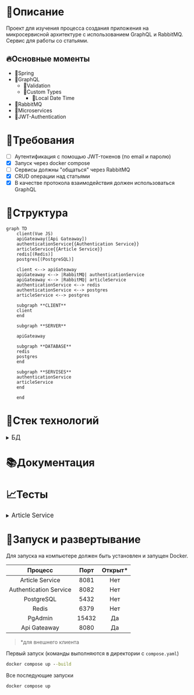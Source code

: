 # 📃Описание
Проект для изучения процесса
создания приложения на микросервисной архитектуре
с использованием GraphQL и RabbitMQ.\
Сервис для работы со статьями.
## 🔥Основные моменты
* 🔶Spring
* 🔶GraphQL
  * 🔶Validation
  * 🔶Custom Types
    * 🔶Local Date Time
* 🔶RabbitMQ
* 🔶Microservices
* 🔶JWT-Authentication
# 📗Требования
- [ ] Аутентификация с помощью JWT-токенов (по email и паролю)
- [x] Запуск через docker compose
- [ ] Сервисы должны "общаться" через RabbitMQ
- [x] CRUD операции над статьями
- [x] В качестве протокола взаимодействия должен использоваться GraphQL
# 🎨Структура
```mermaid
graph TD
    client(Vue JS)
    apiGateaway([Api Gateaway])
    authenticationService{{Authentication Service}}
    articleService{{Article Service}}
    redis[(Redis)]
    postgres[(PostgreSQL)]

    client <--> apiGateaway
    apiGateaway <--> |RabbitMQ| authenticationService
    apiGateaway <--> |RabbitMQ| articleService
    authenticationService <--> redis
    authenticationService <--> postgres
    articleService <--> postgres

    subgraph **CLIENT**
    client
    end

    subgraph **SERVER**

    apiGateaway

    subgraph **DATABASE**
    redis
    postgres
    end

    subgraph **SERVISES**
    authenticationService
    articleService
    end

    end
```
# 🔧Стек технологий

<details>
<summary>
<big>БД</big>
</summary>

* Redis
* PostgreSQL

</details>

# 📚Документация
# 📈Тесты

<details>
<summary>
<big>Article Service</big>
</summary>

### Получение всех статей
Запрос
```graphql
query getArticles{
  getAllArticles {
      id,
      title,
      content
  }
}
```
Ответ
```json
{
    "data": {
        "getAllArticles": [
            {
                "id": "2",
                "title": "some title",
                "content": "some content"
            },
            {
                "id": "3",
                "title": "some title",
                "content": "some content"
            }
        ]
    }
}
```
### Получение отдельной статьи
Запрос
```graphql
query getArticle{
    getArticle(id: 2){
        title,
        content
    }
}
```
Ответ
```json
{
    "data": {
        "getArticle": {
            "title": "some title",
            "content": "some content"
        }
    }
}
```
### Создание статьи
Запрос
```graphql
mutation createArticle{
    createArticle(title: "some title", content: "some content"){
        id,
        title,
        content
    }
}
```
Ответ
```json
{
    "data": {
        "createArticle": {
            "id": "4",
            "title": "some title",
            "content": "some content"
        }
    }
}
```
### Изменение статьи
Запрос
```graphql
mutation updateArticle{
    updateArticle(id: 4, title: "new_title"){
        title,
        content
    }
}
```
Ответ
```json
{
    "data": {
        "updateArticle": {
            "title": "new_title",
            "content": "some content"
        }
    }
}
```
### Удаление статьи
Запрос
```graphql
mutation deleteArticle{
    deleteArticle(id: 4)
}
```
Ответ
```json
{
    "data": {
        "deleteArticle": null
    }
}
```

</details>

# 🚩Запуск и развертывание
Для запуска на компьютере должен быть установлен и запущен Docker.

|         Процесс         |  Порт  | Открыт*  |
|:-----------------------:|:------:|:--------:|
|     Article Service     |  8081  |   Нет    |
| Authentication Service  |  8082  |   Нет    |
|       PostgreSQL        |  5432  |   Нет    |
|          Redis          |  6379  |   Нет    |
|         PgAdmin         | 15432  |    Да    |
|      Api Gateaway       |  8080  |    Да    |

> *для внешнего клиента

Первый запуск (команды выполняются в директории с `compose.yaml`)
```bat
docker compose up --build
```
Все последующие запуски
```bat
docker compose up
```
